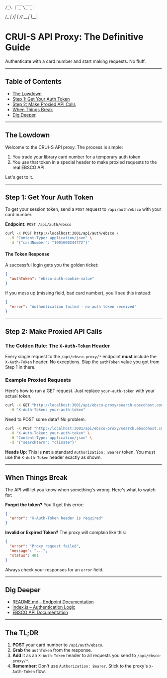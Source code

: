      _   ___ ___ 
    /_\ | _ \_ _|
   /_ _\|  _/| | 
  /_/ \_\_| |___|

# CRUI-S API Proxy: The Definitive Guide

Authenticate with a card number and start making requests. No fluff.

---

## Table of Contents

- [The Lowdown](#the-lowdown)
- [Step 1: Get Your Auth Token](#step-1-get-your-auth-token)
- [Step 2: Make Proxied API Calls](#step-2-make-proxied-api-calls)
- [When Things Break](#when-things-break)
- [Dig Deeper](#dig-deeper)

---

## The Lowdown

Welcome to the CRUI-S API proxy. The process is simple:

1.  You trade your library card number for a temporary auth token.
2.  You use that token in a special header to make proxied requests to the real EBSCO API.

Let's get to it.

---

## Step 1: Get Your Auth Token

To get your session token, send a `POST` request to `/api/auth/ebsco` with your card number.

**Endpoint:** `POST /api/auth/ebsco`

```bash
curl -X POST http://localhost:3001/api/auth/ebsco \
  -H "Content-Type: application/json" \
  -d '{"cardNumber": "1001600244772"}'
```

#### The Token Response

A successful login gets you the golden ticket:

```json
{
  "authToken": "ebsco-auth-cookie-value"
}
```

If you mess up (missing field, bad card number), you'll see this instead:

```json
{
  "error": "Authentication failed - no auth token received"
}
```

---

## Step 2: Make Proxied API Calls

### The Golden Rule: The `X-Auth-Token` Header

Every single request to the `/api/ebsco-proxy/*` endpoint **must** include the `X-Auth-Token` header. No exceptions. Slap the `authToken` value you got from Step 1 in there.

### Example Proxied Requests

Here's how to run a GET request. Just replace `your-auth-token` with your actual token.

```bash
curl -X GET "http://localhost:3001/api/ebsco-proxy/search.ebscohost.com/api/v1/search?query=history" \
  -H "X-Auth-Token: your-auth-token"
```

Need to POST some data? No problem.

```bash
curl -X POST "http://localhost:3001/api/ebsco-proxy/search.ebscohost.com/api/v1/search" \
  -H "X-Auth-Token: your-auth-token" \
  -H "Content-Type: application/json" \
  -d '{"searchTerm": "climate"}'
```

**Heads Up:** This is **not** a standard `Authorization: Bearer` token. You must use the `X-Auth-Token` header exactly as shown.

---

## When Things Break

The API will let you know when something's wrong. Here's what to watch for:

**Forgot the token?** You'll get this error:

```json
{
  "error": "X-Auth-Token header is required"
}
```

**Invalid or Expired Token?** The proxy will complain like this:

```json
{
  "error": "Proxy request failed",
  "message": "...",
  "status": 401
}
```

Always check your responses for an `error` field.

---

## Dig Deeper

- [README.md – Endpoint Documentation](https://github.com/lucron9090/cruis-api/blob/main/README.md)
- [index.js – Authentication Logic](https://github.com/lucron9090/cruis-api/blob/main/index.js)
- [EBSCO API Documentation](https://developer.ebsco.com/)

---

## The TL;DR

1.  **POST** your card number to `/api/auth/ebsco`.
2.  **Grab** the `authToken` from the response.
3.  **Add** it as an `X-Auth-Token` header to all requests you send to `/api/ebsco-proxy/*`.
4.  **Remember:** Don't use `Authorization: Bearer`. Stick to the proxy's `X-Auth-Token` flow.
